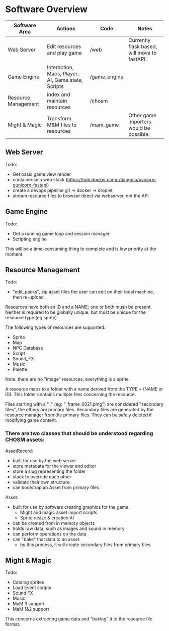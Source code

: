 # Software Overview

| **Software Area**   | **Actions**                                        | **Code**    | **Notes**                                    |
|---------------------|----------------------------------------------------|-------------|----------------------------------------------|
|          Web Server | Edit resources and play game                       | /web        | Currently flask based, will move to fastAPI. |
|         Game Engine | Interaction, Maps, Player, AI, Game state, Scripts | /game_engine |                                              |
| Resource Management | index and maintain resources                       | /chosm      |                                              |
| Might & Magic       | Transform M&M files to resources                   | /mam_game   | Other game importers would be possible.      |

## Web Server
Todo:
  - Get basic game view render
  - containerise a web stack (https://hub.docker.com/r/tiangolo/uvicorn-gunicorn-fastapi)
  - create a devops pipeline git -> docker -> droplet
  - stream resource files to browser direct via webserver, not the API  

## Game Engine
Todo:
  - Get a running game loop and session manager.
  - Scripting engine

This will be a time-consuming thing to complete and is low priority at the moment. 

## Resource Management
Todo:
  - "edit_packs", zip asset files the user can edit on their local machine, then re-upload.  

Resources have both an ID and a NAME; one or both mush be present.
Neither is required to be globally unique, but must be unique for the resource type (eg sprite).

The following types of resources are supported:
  - Sprite
  - Map
  - NPC Database
  - Script
  - Sound_FX
  - Music
  - Palette

Note: there are no "image" resources, everything is a sprite.

A resource maps to a folder with a name derived from the TYPE + (NAME or ID).
This folder contains multiple files concerning the resource.

Files starting with a "_"  (eg: "_frame_0021.pmg") are considered "secondary files", 
the others are primary files. Secondary files are generated by the resource manager 
from the primary files. They can be safely deleted if modifying game content.

### There are two classes that should be understood regarding CHOSM assets: 

AssetRecord:
  - built for use by the web server
  - store metadata for the viewer and editor
  - store a slug representing the folder
  - stack to override each other
  - validate their own structure
  - can bootstrap an Asset from primary files

Asset:
  - built for use by software creating graphics for the game.
    - Might and magic asset import scripts
    - Sprite resize & creation AI
  - can be created from in memory objects
  - holds raw data, such as images and sound in memory
  - can perform operations on the data
  - can "bake" that data to an asset.
    - by this process, it will create secondary files from primary files

## Might & Magic
Todo:
  - Catalog sprites
  - Load Event scripts
  - Sound FX
  - Music
  - MaM 3 support
  - MaM 1&2 support

This concerns extracting game data and "baking" it to the resource file format.  
